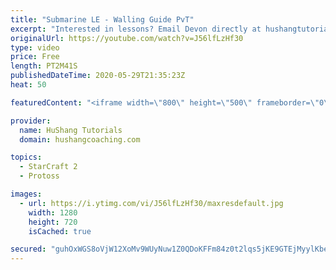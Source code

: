```yaml
---
title: "Submarine LE - Walling Guide PvT"
excerpt: "Interested in lessons? Email Devon directly at hushangtutorials@outlook.com ------------------------------------------------------------------------------------------------------- Want to support HuShang Tutorials directly? Patreon is a website where you can contribute a monthly donation that will help"
originalUrl: https://youtube.com/watch?v=J56lfLzHf30
type: video
price: Free
length: PT2M41S
publishedDateTime: 2020-05-29T21:35:23Z
heat: 50

featuredContent: "<iframe width=\"800\" height=\"500\" frameborder=\"0\" src=\"https://www.youtube.com/embed/J56lfLzHf30\" allow=\"accelerometer; autoplay; encrypted-media; gyroscope; picture-in-picture\" allowfullscreen></iframe>"

provider:
  name: HuShang Tutorials
  domain: hushangcoaching.com

topics:
  - StarCraft 2
  - Protoss

images:
  - url: https://i.ytimg.com/vi/J56lfLzHf30/maxresdefault.jpg
    width: 1280
    height: 720
    isCached: true

secured: "guhOxWGS8oVjW12XoMv9WUyNuw1Z0QDoKFFm84z0t2lqs5jKE9GTEjMyylKbebk6+kxyHc8cLLxhvhcdB9DU5ViiIg67GqIP922pS0ZN3xb7lENpqBa9e0Z1C5QClKW5OW9AAxz8drhSOBF9QxM8si6vhKBmUINitF/vQTL2u9qcS2Y3X4hv8Bt5cAhz0k7//LYA6FBTuc+ZdFj4XclYAVK1q22VgEmMDtDy55PkT8MF+medQMzS69g8GTlxQBdwqckk1aGGUgNpnCEukChG2wunrClieBaAVQWr6uKEq9oD62pPVGQtEgwU6mhMiL/ft/c8VVdEoGaJuDAv/86D9FMZeTIJMkI9UCzEXhUJkw0XZMFTEL6GbJ+NttJMqL3bj9YRC93F1qIBlc8cC2tQOQ9Gy5aNAuDh8T/WXcX6Z+c=;Shozt62SmuXbLtLmLvHzQg=="
---
```



